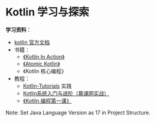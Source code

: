 # Kotlin 学习与探索

**学习资料**：

- [kotlin 官方文档](https://kotlinlang.org/docs/getting-started.html)
- 书籍：
  - [《Kotlin In Action》](https://github.com/Kotlin/kotlin-in-action)
  - [《Atomic Kotlin》](https://www.angus-liu.cn/Atomic-Kotlin-zh/se01-ch01.html)
  - 《Kotlin 核心编程》
- 教程：
  - [Kotlin-Tutorials](https://github.com/bennyhuo/Kotlin-Tutorials) 实践
  - [Kotlin系统入门与进阶（慕课网实战）](https://coding.imooc.com/class/108.html)
  - [《Kotlin 编程第一课》](https://time.geekbang.org/column/intro/100103401)

Note: Set Java Language Version as 17 in Project Structure.